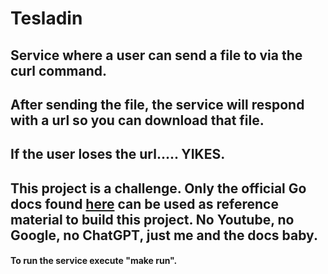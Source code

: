 # Tesladin

## Service where a user can send a file to via the curl command.

## After sending the file, the service will respond with a url so you can download that file.

## If the user loses the url..... YIKES.

## This project is a challenge. Only the official Go docs found [here](https://go.dev/#) can be used as reference material to build this project. No Youtube, no Google, no ChatGPT, just me and the docs baby.

#### To run the service execute "make run".
